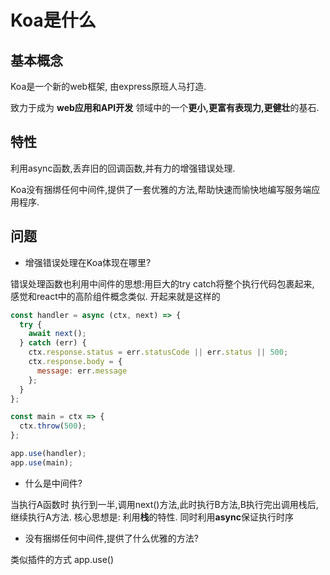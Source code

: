 # Koa是什么

## 基本概念

Koa是一个新的web框架, 由express原班人马打造.

致力于成为 **web应用和API开发** 领域中的一个**更小,更富有表现力,更健壮**的基石.

## 特性

利用async函数,丢弃旧的回调函数,并有力的增强错误处理.

Koa没有捆绑任何中间件,提供了一套优雅的方法,帮助快速而愉快地编写服务端应用程序.

## 问题

- 增强错误处理在Koa体现在哪里?

错误处理函数也利用中间件的思想:用巨大的try catch将整个执行代码包裹起来, 感觉和react中的高阶组件概念类似. 开起来就是这样的

```JavaScript
const handler = async (ctx, next) => {
  try {
    await next();
  } catch (err) {
    ctx.response.status = err.statusCode || err.status || 500;
    ctx.response.body = {
      message: err.message
    };
  }
};

const main = ctx => {
  ctx.throw(500);
};

app.use(handler);
app.use(main);
```

- 什么是中间件?

当执行A函数时 执行到一半,调用next()方法,此时执行B方法,B执行完出调用栈后,继续执行A方法.
核心思想是: 利用**栈**的特性. 同时利用**async**保证执行时序

- 没有捆绑任何中间件,提供了什么优雅的方法?

类似插件的方式 app.use()
